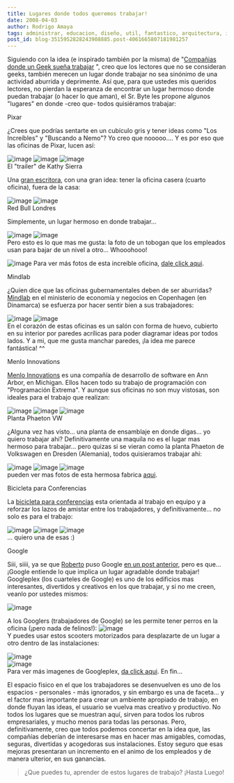 ```yaml
---
title: Lugares donde todos queremos trabajar!
date: 2008-04-03
author: Rodrigo Amaya
tags: administrar, educacion, diseño, util, fantastico, arquitectura, interesante, google
post_id: blog-3515952828243908885.post-4061665807181981257
---
```


Siguiendo con la idea (e inspirado también por la misma) de "[Compañias donde un Geek sueña trabajar](https://srbyte.blogspot.com/2008/03/compaas-donde-un-geek-suea-trabajar.html)
", creo que los lectores que no se consideran geeks, también merecen un lugar donde trabajar no sea sinónimo de una actividad aburrida y deprimente. Así que, para que ustedes mis queridos lectores, no pierdan la esperanza de encontrar un lugar hermoso donde puedan trabajar (o hacer lo que aman), el Sr. Byte les propone algunos "lugares" en donde -creo que- todos quisiéramos trabajar:

Pixar

¿Crees que podrías sentarte en un cubículo gris y tener ideas como "Los Increíbles" y "Buscando a Nemo"? Yo creo que nooooo.... Y es por eso que las oficinas de Pixar, lucen así:

![image](https://bp3.blogger.com/_ayvorITawE4/R_Tn70iioaI/AAAAAAAAAoQ/iqaKzsQc3S8/s400/pixar1.jpg)    ![image](https://bp1.blogger.com/_ayvorITawE4/R_T1xUiiotI/AAAAAAAAAqo/0KQGDOl1pz4/s400/pixar05.jpg)    ![image](https://bp2.blogger.com/_ayvorITawE4/R_T1xkiiouI/AAAAAAAAAqw/AhlR4SsRXro/s400/pixar02.jpg)    
El "trailer" de Kathy Sierra

Una [gran escritora](https://headrush.typepad.com/creating_passionate_users/), con una gran idea: tener la oficina casera (cuarto oficina), fuera de la casa:

![image](https://bp2.blogger.com/_ayvorITawE4/R_Tn7kiioXI/AAAAAAAAAn4/7UVBpEELb8w/s400/trailer2.jpg)    ![image](https://bp3.blogger.com/_ayvorITawE4/R_Tn70iioZI/AAAAAAAAAoI/Iqva4O53ppc/s400/trailer1.jpg)    
Red Bull Londres

Simplemente, un lugar hermoso en donde trabajar...

![image](https://bp3.blogger.com/_ayvorITawE4/R_Top0iiobI/AAAAAAAAAoY/Ps4peoYuC5I/s400/redbull1.jpg)    ![image](https://bp0.blogger.com/_ayvorITawE4/R_ToqEiiocI/AAAAAAAAAog/QisQZYtUdWk/s400/redbull2.jpg)    
Pero esto es lo que mas me gusta: la foto de un tobogan que los empleados usan para bajar de un nivel a otro... Whooohooo!

![image](https://bp0.blogger.com/_ayvorITawE4/R_ToqEiiodI/AAAAAAAAAoo/YtRhS_gYNck/s400/redbull3.jpg)    Para ver más fotos
de esta increíble oficina, [dale click aqui](https://www.designverb.com/2006/08/22/red-bull-hq-london-whoohoooo).

Mindlab

¿Quien dice que las oficinas gubernamentales deben de ser aburridas? [Mindlab](https://www.mind-lab.dk/) en el ministerio de economía y negocios en Copenhagen (en Dinamarca) se esfuerza por hacer sentir bien a sus trabajadores:

![image](https://bp1.blogger.com/_ayvorITawE4/R_Tn7UiioWI/AAAAAAAAAnw/xhd-Rs4XKR8/s400/mindlab2.jpg)    ![image](https://bp2.blogger.com/_ayvorITawE4/R_Tn7kiioYI/AAAAAAAAAoA/ziSW6yEnpak/s400/mindlabs.jpg)    
En el corazón de estas oficinas es un salón con forma de huevo, cubierto en su interior por paredes acrílicas para poder diagramar ideas por todos lados. Y a mi, que me gusta manchar paredes, ¡la idea me parece fantástica! ^^

Menlo Innovations

[Menlo Innovations](https://www.menloinnovations.com/) es una compañía de
desarrollo de software en Ann Arbor, en Michigan. Ellos hacen todo su trabajo de programación con "Programación Extrema". Y aunque sus oficinas no son muy vistosas, son ideales para el trabajo que realizan:

![image](https://bp0.blogger.com/_ayvorITawE4/R_TqGEiioeI/AAAAAAAAAow/PRvBks2kq5Y/s400/menlo1.jpg)    ![image](https://bp0.blogger.com/_ayvorITawE4/R_TqGEiiofI/AAAAAAAAAo4/5gE1KLu9k9s/s400/menlo2.jpg)    ![image](https://bp3.blogger.com/_ayvorITawE4/R_TqG0iiohI/AAAAAAAAApI/mYTRqj4fVi8/s400/menlo4.jpg)    
Planta Phaeton VW

¿Alguna vez has visto... una planta de ensamblaje en donde digas... yo quiero trabajar ahi? Definitivamente una maquila no es el lugar mas hermoso para trabajar... pero quizas si se vieran como la planta Phaeton de Volkswagen en Dresden (Alemania), todos quisieramos trabajar ahi:

![image](https://bp2.blogger.com/_ayvorITawE4/R_TsEkiioiI/AAAAAAAAApQ/XR4Cn_R-BJM/s400/Dresden_2.jpg)    ![image](https://bp1.blogger.com/_ayvorITawE4/R_TsFUiiojI/AAAAAAAAApY/rBnAKD7_iXs/s400/Dresden_5.jpg)    ![image](https://bp3.blogger.com/_ayvorITawE4/R_TsF0iiokI/AAAAAAAAApg/Pzl2vO147PE/s400/Dresden_11.jpg)    
pueden ver mas fotos de esta hermosa fabrica [aqui](https://forums.vwvortex.com/zerothread?id=1837641).

Bicicleta para Conferencias

La [bicicleta para conferencias](https://conferencebike.com/) esta orientada al trabajo en equipo y a reforzar los lazos de amistar entre los trabajadores, y definitivamente... no solo es para el trabajo:

![image](https://bp0.blogger.com/_ayvorITawE4/R_TuGEiiolI/AAAAAAAAApo/C4BC8VtRnq8/s400/conference+bike.jpg)    ![image](https://bp1.blogger.com/_ayvorITawE4/R_TuGUiiomI/AAAAAAAAApw/cJbyrsUJjh0/s400/conference+bike2.jpg)    ![image](https://bp3.blogger.com/_ayvorITawE4/R_TuG0iionI/AAAAAAAAAp4/ABtINdZ4JNc/s400/conference+bike3.jpg)    
... quiero una de esas :)

Google

Siii, siiii, ya se que [Roberto](https://www.blogger.com/profile/15615123126956711175) puso Google [en un post anterior](https://srbyte.blogspot.com/2008/03/compaas-donde-un-geek-suea-trabajar.html), pero es que... ¡Google entiende lo que implica un lugar agradable donde trabajar! Googleplex (los cuarteles de Google) es uno de los edificios mas interesantes, divertidos y creativos en los que trabajar, y si no me creen, veanlo por ustedes mismos:

![image](https://bp1.blogger.com/_ayvorITawE4/R_TzjUiiooI/AAAAAAAAAqA/1IFeusTbNjA/s400/01.jpg)    

A los Googlers (trabajadores de Google) se les permite tener perros en la oficina (¡pero nada de felinos!):
![image](https://bp1.blogger.com/_ayvorITawE4/R_TzjUiiopI/AAAAAAAAAqI/BgMwV8DJtX8/s400/11.jpg)    
Y puedes usar estos scooters motorizados para desplazarte de un lugar a otro dentro de las instalaciones:

![image](https://bp2.blogger.com/_ayvorITawE4/R_TzjkiioqI/AAAAAAAAAqQ/UK9TSLDKPAA/s400/googleplex.jpg)    
![image](https://bp3.blogger.com/_ayvorITawE4/R_Tzj0iiorI/AAAAAAAAAqY/-FfL2HAroF4/s400/googleplex-inside.jpg)    
Para ver más imagenes de Googleplex, [da click aqui](https://www.time.com/time/photoessays/2006/inside_google/1.html). En fin...

El espacio fisico en el que los trabajadores se desenvuelven es uno de los espacios - personales - más ignorados, y sin embargo es una de faceta... y el factor mas importante para crear un ambiente apropiado de trabajo, en donde fluyan las ideas, el usuario se vuelva mas creativo y productivo. No todos los lugares que se muestran aquí, sirven para todos los rubros empresariales, y mucho menos para todas las personas. Pero, definitivamente, creo que todos podemos concertar en la idea que, las compañías deberían de interesarse mas en hacer mas amigables, comodas, seguras, divertidas y acogedoras sus instalaciones. Estoy seguro que esas mejoras presentaran un incremento en el animo de los empleados y de manera ulterior, en sus ganancias.

> ¿Que puedes tu, aprender de estos
> lugares de trabajo?
¡Hasta Luego!